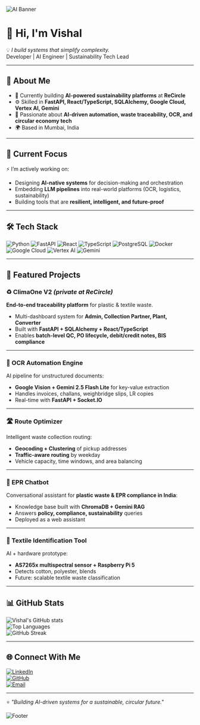 <!-- Banner -->
![AI Banner](https://capsule-render.vercel.app/api?type=waving&color=0:1B365D,100:10B981&height=200&section=header&text=Vishal%20Singh%20🚀&fontSize=45&fontColor=ffffff&animation=fadeIn)

# 👋 Hi, I'm Vishal  

💡 *I build systems that simplify complexity.*  
Developer | AI Engineer | Sustainability Tech Lead  

---

## 🚀 About Me  
- 🌱 Currently building **AI-powered sustainability platforms** at **ReCircle**  
- ⚙️ Skilled in **FastAPI, React/TypeScript, SQLAlchemy, Google Cloud, Vertex AI, Gemini**  
- 🧩 Passionate about **AI-driven automation, waste traceability, OCR, and circular economy tech**  
- 🌍 Based in Mumbai, India  

---

## 🎯 Current Focus  

⚡ I’m actively working on:  
- Designing **AI-native systems** for decision-making and orchestration  
- Embedding **LLM pipelines** into real-world platforms (OCR, logistics, sustainability)  
- Building tools that are **resilient, intelligent, and future-proof**  

---

## 🛠️ Tech Stack  

![Python](https://img.shields.io/badge/Python-3776AB?style=for-the-badge&logo=python&logoColor=white)
![FastAPI](https://img.shields.io/badge/FastAPI-009688?style=for-the-badge&logo=fastapi&logoColor=white)
![React](https://img.shields.io/badge/React-20232A?style=for-the-badge&logo=react&logoColor=61DAFB)
![TypeScript](https://img.shields.io/badge/TypeScript-007ACC?style=for-the-badge&logo=typescript&logoColor=white)
![PostgreSQL](https://img.shields.io/badge/PostgreSQL-316192?style=for-the-badge&logo=postgresql&logoColor=white)
![Docker](https://img.shields.io/badge/Docker-2496ED?style=for-the-badge&logo=docker&logoColor=white)
![Google Cloud](https://img.shields.io/badge/GoogleCloud-4285F4?style=for-the-badge&logo=google-cloud&logoColor=white)
![Vertex AI](https://img.shields.io/badge/VertexAI-4285F4?style=for-the-badge&logo=google&logoColor=white)
![Gemini](https://img.shields.io/badge/Gemini-000000?style=for-the-badge&logo=google&logoColor=white)

---

## 🌟 Featured Projects  

### ♻️ ClimaOne V2 *(private at ReCircle)*  
**End-to-end traceability platform** for plastic & textile waste.  
- Multi-dashboard system for **Admin, Collection Partner, Plant, Converter**  
- Built with **FastAPI + SQLAlchemy + React/TypeScript**  
- Enables **batch-level QC, PO lifecycle, debit/credit notes, BIS compliance**  

---

### 📄 OCR Automation Engine  
AI pipeline for unstructured documents:  
- **Google Vision + Gemini 2.5 Flash Lite** for key-value extraction  
- Handles invoices, challans, weighbridge slips, LR copies  
- Real-time with **FastAPI + Socket.IO**  

---

### 🛣️ Route Optimizer  
Intelligent waste collection routing:  
- **Geocoding + Clustering** of pickup addresses  
- **Traffic-aware routing** by weekday  
- Vehicle capacity, time windows, and area balancing  

---

### 💬 EPR Chatbot  
Conversational assistant for **plastic waste & EPR compliance in India**:  
- Knowledge base built with **ChromaDB + Gemini RAG**  
- Answers **policy, compliance, sustainability** queries  
- Deployed as a web assistant  

---

### 🧵 Textile Identification Tool  
AI + hardware prototype:  
- **AS7265x multispectral sensor + Raspberry Pi 5**  
- Detects cotton, polyester, blends  
- Future: scalable textile waste classification  

---

## 📊 GitHub Stats  

![Vishal's GitHub stats](https://github-readme-stats.vercel.app/api?username=VishalSingh1806&show_icons=true&theme=radical)  
![Top Languages](https://github-readme-stats.vercel.app/api/top-langs/?username=VishalSingh1806&layout=compact&theme=radical)  
![GitHub Streak](https://streak-stats.demolab.com?user=VishalSingh1806&theme=radical&hide_border=true)  

---

## 🌐 Connect With Me  

[![LinkedIn](https://img.shields.io/badge/LinkedIn-0A66C2?style=for-the-badge&logo=linkedin&logoColor=white)](https://www.linkedin.com/in/singhkumarvishal/)  
[![GitHub](https://img.shields.io/badge/GitHub-181717?style=for-the-badge&logo=github&logoColor=white)](https://github.com/VishalSingh1806)  
[![Email](https://img.shields.io/badge/Email-D14836?style=for-the-badge&logo=gmail&logoColor=white)](mailto:singh.vishal3066@gmail.com)  

---

⭐️ *"Building AI-driven systems for a sustainable, circular future."*  

<!-- Footer -->
![Footer](https://capsule-render.vercel.app/api?type=waving&color=0:10B981,100:1B365D&height=120&section=footer)
